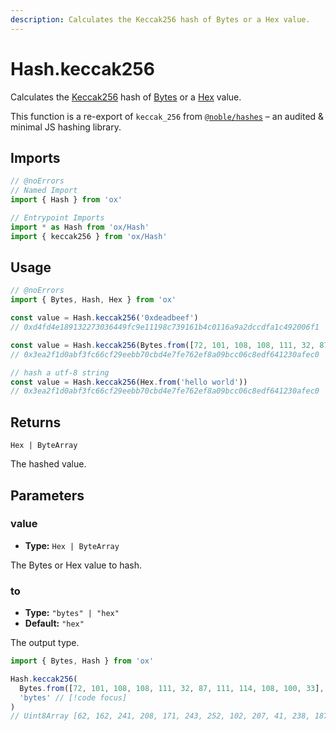 ```yaml
---
description: Calculates the Keccak256 hash of Bytes or a Hex value.
---
```


# Hash.keccak256

Calculates the [Keccak256](https://en.wikipedia.org/wiki/SHA-3) hash of [Bytes](/api/bytes) or a [Hex](/api/hex) value.

This function is a re-export of `keccak_256` from [`@noble/hashes`](https://github.com/paulmillr/noble-hashes) – an audited & minimal JS hashing library.

## Imports

```ts twoslash
// @noErrors
// Named Import
import { Hash } from 'ox'

// Entrypoint Imports
import * as Hash from 'ox/Hash'
import { keccak256 } from 'ox/Hash'
```

## Usage

```ts twoslash
// @noErrors
import { Bytes, Hash, Hex } from 'ox'

const value = Hash.keccak256('0xdeadbeef')
// 0xd4fd4e189132273036449fc9e11198c739161b4c0116a9a2dccdfa1c492006f1

const value = Hash.keccak256(Bytes.from([72, 101, 108, 108, 111, 32, 87, 111, 114, 108, 100, 33]))
// 0x3ea2f1d0abf3fc66cf29eebb70cbd4e7fe762ef8a09bcc06c8edf641230afec0

// hash a utf-8 string
const value = Hash.keccak256(Hex.from('hello world'))
// 0x3ea2f1d0abf3fc66cf29eebb70cbd4e7fe762ef8a09bcc06c8edf641230afec0
```

## Returns

`Hex | ByteArray`

The hashed value.

## Parameters

### value

- **Type:** `Hex | ByteArray`

The Bytes or Hex value to hash.

### to

- **Type:** `"bytes" | "hex"`
- **Default:** `"hex"`

The output type.

```ts
import { Bytes, Hash } from 'ox'

Hash.keccak256(
  Bytes.from([72, 101, 108, 108, 111, 32, 87, 111, 114, 108, 100, 33],
  'bytes' // [!code focus]
)
// Uint8Array [62, 162, 241, 208, 171, 243, 252, 102, 207, 41, 238, 187, 112, 203, 212, 231, 254, 118, 46, 248, 160, 155, 204, 6, 200, 237, 246, 65, 35, 10, 254, 192] // [!code focus]
```